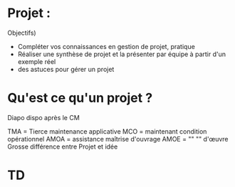 # Projet :
Objectifs) 
- Compléter vos connaissances en gestion de projet, pratique
- Réaliser une synthèse de projet et la présenter par équipe à partir d'un exemple réel
- des astuces pour gérer un projet 

# Qu'est ce qu'un projet  ?

Diapo dispo après le CM

TMA = Tierce maintenance applicative
MCO = maintenant condition opérationnel
AMOA = assistance maîtrise d'ouvrage
AMOE = "" "" d'œuvre 
Grosse différence entre Projet et idée
# TD 
